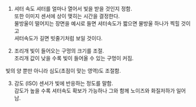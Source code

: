 1. 셔터 속도
셔터를 얼마나 열어서 빛을 받을 것인지 정함.  
또한 이미지 센서에 상이 맺히는 시간을 결정한다.  
물방울이 떨어지는 장면을 예시로 들면 셔터속도가 짧으면 물방울 하나가 찍힐 것이고  
셔터속도가 길면 빗줄기처럼 보일 것이다.  


2. 조리개
빛이 들어오는 구멍의 크기를 조절.  
조리개 값이 낮을 수록 빛이 들어올 수 있는 구멍이 커짐.  
  
빛의 양 뿐만 아니라 심도(초점이 맞는 영역)도 조절함.


3. 감도 (ISO)
센서가 빛에 반응하는 정도를 말함.  
감도가 높을 수록 셔터속도 확보가 가능하나 그와 함께 노이즈와 화질저하가 일어남.   




